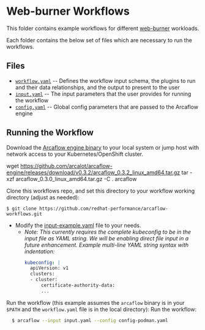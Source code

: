 # Web-burner Workflows

This folder contains example workflows for different [web-burner](https://github.com/redhat-performance/web-burner) workloads.

Each folder contains the below set of files which are necessary to run the workflows. 


## Files

- [`workflow.yaml`](workflow.yaml) -- Defines the workflow input schema, the plugins to run
  and their data relationships, and the output to present to the user
- [`input.yaml`](input-example.yaml) -- The input parameters that the user provides for running
  the workflow
- [`config.yaml`](config.yaml) -- Global config parameters that are passed to the Arcaflow
  engine


## Running the Workflow

Download the [Arcaflow engine binary](https://github.com/arcalot/arcaflow-engine/releases) to your local system or jump host with network access to your Kubernetes/OpenShift cluster.

wget https://github.com/arcalot/arcaflow-engine/releases/download/v0.3.2/arcaflow_0.3.2_linux_amd64.tar.gz
tar -xzf arcaflow_0.3.0_linux_amd64.tar.gz -C . arcaflow 

Clone this workflows repo, and set this directory to your workflow working directory (adjust as needed):
```
$ git clone https://github.com/redhat-performance/arcaflow-workflows.git
```
- Modify the [input-example.yaml](input-example.yaml) file to your needs.
  - *Note: This currently requires the complete kubeconfig to be in the input file as YAML string. We will be enabling direct file input in a future enhancement. Example multi-line YAML string syntax with indentation:*
    ```yaml
    kubeconfig: |
      apiVersion: v1
      clusters:
      - cluster:
          certificate-authority-data: 
          ...
    ```



Run the workflow (this example assumes the `arcaflow` binary is in your `$PATH` and the `workflow.yaml` file is in the local directory):
Run the workflow:

```bash
  $ arcaflow --input input.yaml --config config-podman.yaml
```


